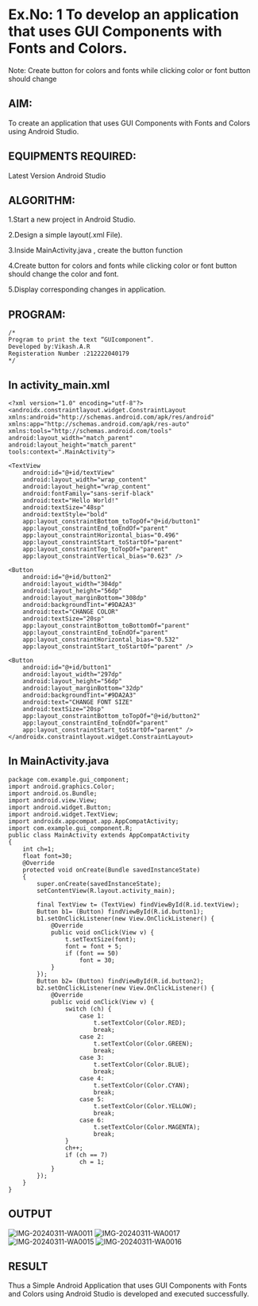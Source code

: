 # Ex.No: 1 To develop an application that uses GUI Components with Fonts and Colors. 
Note: Create button for colors and fonts while clicking color or font button should change 


## AIM:

To create an application that uses GUI Components with Fonts and Colors using Android Studio.

## EQUIPMENTS REQUIRED:

Latest Version Android Studio

## ALGORITHM:
1.Start a new project in Android Studio.

2.Design a simple layout(.xml File).

3.Inside MainActivity.java , create the button function

4.Create button for colors and fonts while clicking color or font button should change the color and font.

5.Display corresponding changes in application.


## PROGRAM:
```
/*
Program to print the text “GUIcomponent”.
Developed by:Vikash.A.R
Registeration Number :212222040179
*/
```

## In activity_main.xml

    <?xml version="1.0" encoding="utf-8"?>
    <androidx.constraintlayout.widget.ConstraintLayout xmlns:android="http://schemas.android.com/apk/res/android"
    xmlns:app="http://schemas.android.com/apk/res-auto"
    xmlns:tools="http://schemas.android.com/tools"
    android:layout_width="match_parent"
    android:layout_height="match_parent"
    tools:context=".MainActivity">

    <TextView
        android:id="@+id/textView"
        android:layout_width="wrap_content"
        android:layout_height="wrap_content"
        android:fontFamily="sans-serif-black"
        android:text="Hello World!"
        android:textSize="48sp"
        android:textStyle="bold"
        app:layout_constraintBottom_toTopOf="@+id/button1"
        app:layout_constraintEnd_toEndOf="parent"
        app:layout_constraintHorizontal_bias="0.496"
        app:layout_constraintStart_toStartOf="parent"
        app:layout_constraintTop_toTopOf="parent"
        app:layout_constraintVertical_bias="0.623" />

    <Button
        android:id="@+id/button2"
        android:layout_width="304dp"
        android:layout_height="56dp"
        android:layout_marginBottom="308dp"
        android:backgroundTint="#9DA2A3"
        android:text="CHANGE COLOR"
        android:textSize="20sp"
        app:layout_constraintBottom_toBottomOf="parent"
        app:layout_constraintEnd_toEndOf="parent"
        app:layout_constraintHorizontal_bias="0.532"
        app:layout_constraintStart_toStartOf="parent" />

    <Button
        android:id="@+id/button1"
        android:layout_width="297dp"
        android:layout_height="56dp"
        android:layout_marginBottom="32dp"
        android:backgroundTint="#9DA2A3"
        android:text="CHANGE FONT SIZE"
        android:textSize="20sp"
        app:layout_constraintBottom_toTopOf="@+id/button2"
        app:layout_constraintEnd_toEndOf="parent"
        app:layout_constraintStart_toStartOf="parent" />
    </androidx.constraintlayout.widget.ConstraintLayout>

## In MainActivity.java

    package com.example.gui_component;
    import android.graphics.Color;
    import android.os.Bundle;
    import android.view.View;
    import android.widget.Button;
    import android.widget.TextView;
    import androidx.appcompat.app.AppCompatActivity;
    import com.example.gui_component.R;
    public class MainActivity extends AppCompatActivity
    {
        int ch=1;
        float font=30;
        @Override
        protected void onCreate(Bundle savedInstanceState)
        {
            super.onCreate(savedInstanceState);
            setContentView(R.layout.activity_main);
    
            final TextView t= (TextView) findViewById(R.id.textView);
            Button b1= (Button) findViewById(R.id.button1);
            b1.setOnClickListener(new View.OnClickListener() {
                @Override
                public void onClick(View v) {
                    t.setTextSize(font);
                    font = font + 5;
                    if (font == 50)
                        font = 30;
                }
            });
            Button b2= (Button) findViewById(R.id.button2);
            b2.setOnClickListener(new View.OnClickListener() {
                @Override
                public void onClick(View v) {
                    switch (ch) {
                        case 1:
                            t.setTextColor(Color.RED);
                            break;
                        case 2:
                            t.setTextColor(Color.GREEN);
                            break;
                        case 3:
                            t.setTextColor(Color.BLUE);
                            break;
                        case 4:
                            t.setTextColor(Color.CYAN);
                            break;
                        case 5:
                            t.setTextColor(Color.YELLOW);
                            break;
                        case 6:
                            t.setTextColor(Color.MAGENTA);
                            break;
                    }
                    ch++;
                    if (ch == 7)
                        ch = 1;
                }
            });
        }
    }
## OUTPUT
![IMG-20240311-WA0011](https://github.com/VIKASHAR/GUI-components/assets/119405655/143a109e-ac38-498d-be7f-0e987a15f385)
![IMG-20240311-WA0017](https://github.com/VIKASHAR/GUI-components/assets/119405655/13f6786e-0612-492b-b455-4bc023b73012)
![IMG-20240311-WA0015](https://github.com/VIKASHAR/GUI-components/assets/119405655/62563b29-69ca-46fb-bc6a-713706fbfc99)
![IMG-20240311-WA0016](https://github.com/VIKASHAR/GUI-components/assets/119405655/bc2907fe-87c4-4827-8afe-1122708f1f77)


## RESULT
Thus a Simple Android Application that uses GUI Components with Fonts and Colors using Android Studio is developed and executed successfully.



